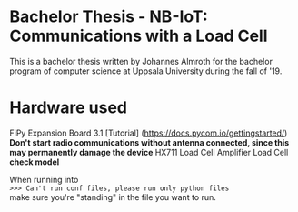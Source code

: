 # Bachelor Thesis - NB-IoT: Communications with a Load Cell
This is a bachelor thesis written by Johannes Almroth for the bachelor program of computer science at Uppsala University during the fall of '19.

# Hardware used
FiPy
Expansion Board 3.1
[Tutorial] (https://docs.pycom.io/gettingstarted/)
**Don't start radio communications without antenna connected, since this may permanently damage the device**
HX711 Load Cell Amplifier
Load Cell **check model**

When running into  
`>>> Can't run conf files, please run only python files`  
make sure you're "standing" in the file you want to run.